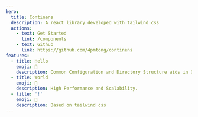 ```yaml
---
hero:
  title: Continens
  description: A react library developed with tailwind css
  actions:
    - text: Get Started
      link: /components
    - text: Github
      link: https://github.com/4pmtong/continens
features:
  - title: Hello
    emoji: 🎨
    description: Common Configuration and Directory Structure aids in Quick Prototyping for new UI Components and their Documentation.
  - title: World
    emoji: 🌈
    description: High Performance and Scalability.
  - title: '!'
    emoji: 🚀
    description: Based on tailwind css
---
```

